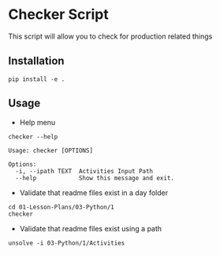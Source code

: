 # Checker Script

This script will allow you to check for production related things

## Installation

```
pip install -e .
```

## Usage

* Help menu


```
checker --help

Usage: checker [OPTIONS]

Options:
  -i, --ipath TEXT  Activities Input Path
  --help            Show this message and exit.
```

* Validate that readme files exist in a day folder


```
cd 01-Lesson-Plans/03-Python/1
checker
```

* Validate that readme files exist using a path


```
unsolve -i 03-Python/1/Activities
```

